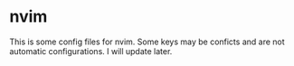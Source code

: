 # nvim

This is some config files for nvim. Some keys may be conficts and are not automatic configurations. I will update later.
